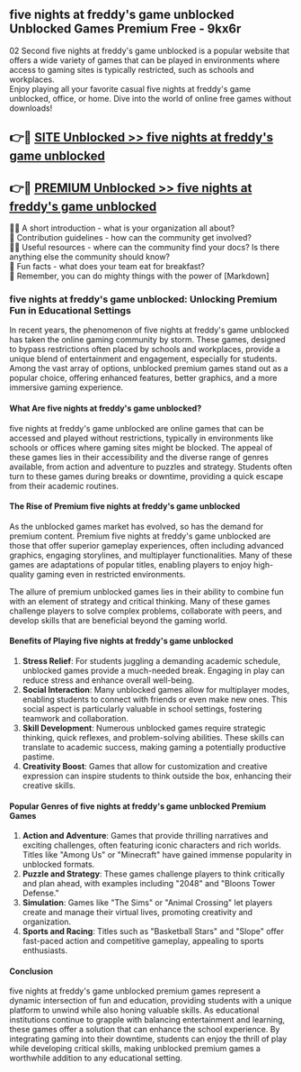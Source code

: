 ## five nights at freddy's game unblocked Unblocked Games Premium Free - 9kx6r

02 Second five nights at freddy's game unblocked is a popular website that offers a wide variety of games that can be played in environments where access to gaming sites is typically restricted, such as schools and workplaces.  
Enjoy playing all your favorite casual five nights at freddy's game unblocked, office, or home. Dive into the world of online free games without downloads!

## 👉🔴 [SITE Unblocked >> five nights at freddy's game unblocked](http://apps.freeplayer.one?title=five_nights_at_freddy's_game_unblocked&ref=23D)

## 👉🔴 [PREMIUM Unblocked >> five nights at freddy's game unblocked](http://apps.freeplayer.one?title=five_nights_at_freddy's_game_unblocked&ref=23D)

🙋‍♀️ A short introduction - what is your organization all about?  
🌈 Contribution guidelines - how can the community get involved?  
👩‍💻 Useful resources - where can the community find your docs? Is there anything else the community should know?  
🍿 Fun facts - what does your team eat for breakfast?  
🧙 Remember, you can do mighty things with the power of [Markdown]

### five nights at freddy's game unblocked: Unlocking Premium Fun in Educational Settings

In recent years, the phenomenon of five nights at freddy's game unblocked has taken the online gaming community by storm. These games, designed to bypass restrictions often placed by schools and workplaces, provide a unique blend of entertainment and engagement, especially for students. Among the vast array of options, unblocked premium games stand out as a popular choice, offering enhanced features, better graphics, and a more immersive gaming experience.

#### What Are five nights at freddy's game unblocked?

five nights at freddy's game unblocked are online games that can be accessed and played without restrictions, typically in environments like schools or offices where gaming sites might be blocked. The appeal of these games lies in their accessibility and the diverse range of genres available, from action and adventure to puzzles and strategy. Students often turn to these games during breaks or downtime, providing a quick escape from their academic routines.

#### The Rise of Premium five nights at freddy's game unblocked

As the unblocked games market has evolved, so has the demand for premium content. Premium five nights at freddy's game unblocked are those that offer superior gameplay experiences, often including advanced graphics, engaging storylines, and multiplayer functionalities. Many of these games are adaptations of popular titles, enabling players to enjoy high-quality gaming even in restricted environments.

The allure of premium unblocked games lies in their ability to combine fun with an element of strategy and critical thinking. Many of these games challenge players to solve complex problems, collaborate with peers, and develop skills that are beneficial beyond the gaming world.

#### Benefits of Playing five nights at freddy's game unblocked

1.  **Stress Relief**: For students juggling a demanding academic schedule, unblocked games provide a much-needed break. Engaging in play can reduce stress and enhance overall well-being.
2.  **Social Interaction**: Many unblocked games allow for multiplayer modes, enabling students to connect with friends or even make new ones. This social aspect is particularly valuable in school settings, fostering teamwork and collaboration.
3.  **Skill Development**: Numerous unblocked games require strategic thinking, quick reflexes, and problem-solving abilities. These skills can translate to academic success, making gaming a potentially productive pastime.
4.  **Creativity Boost**: Games that allow for customization and creative expression can inspire students to think outside the box, enhancing their creative skills.

#### Popular Genres of five nights at freddy's game unblocked Premium Games

1.  **Action and Adventure**: Games that provide thrilling narratives and exciting challenges, often featuring iconic characters and rich worlds. Titles like "Among Us" or "Minecraft" have gained immense popularity in unblocked formats.
2.  **Puzzle and Strategy**: These games challenge players to think critically and plan ahead, with examples including "2048" and "Bloons Tower Defense."
3.  **Simulation**: Games like "The Sims" or "Animal Crossing" let players create and manage their virtual lives, promoting creativity and organization.
4.  **Sports and Racing**: Titles such as "Basketball Stars" and "Slope" offer fast-paced action and competitive gameplay, appealing to sports enthusiasts.

#### Conclusion

five nights at freddy's game unblocked premium games represent a dynamic intersection of fun and education, providing students with a unique platform to unwind while also honing valuable skills. As educational institutions continue to grapple with balancing entertainment and learning, these games offer a solution that can enhance the school experience. By integrating gaming into their downtime, students can enjoy the thrill of play while developing critical skills, making unblocked premium games a worthwhile addition to any educational setting.